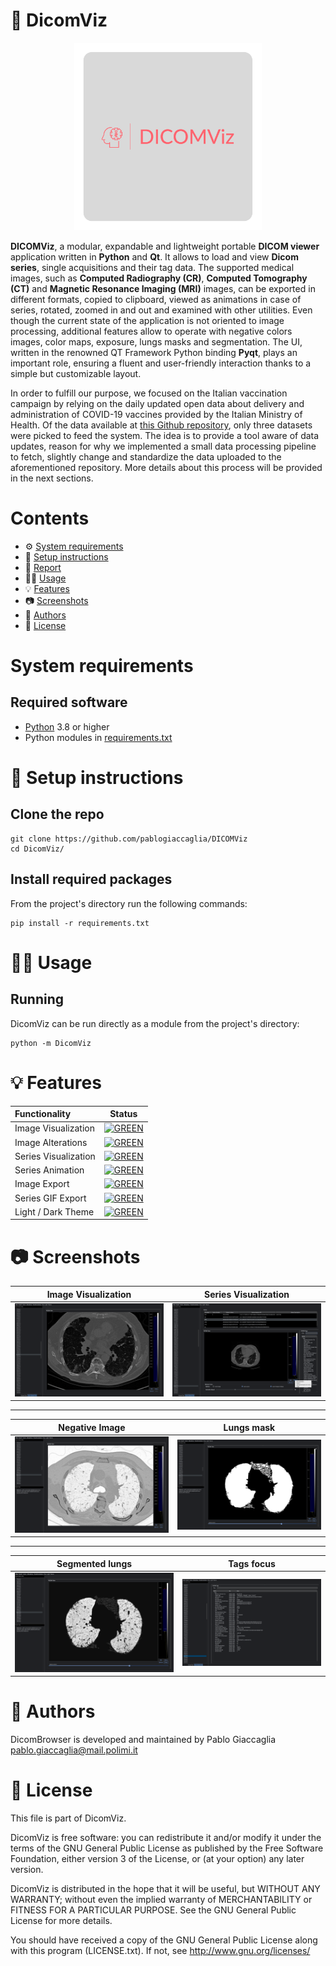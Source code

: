 # 🏥 DicomViz
<p align="center">
  <img width="300" height="300" src="DicomViz/dicomviz-logo.png">
</p>

**DICOMViz**, a modular, expandable and lightweight portable **DICOM viewer** application written in **Python** and **Qt**. 
It allows to load and view **Dicom series**, single acquisitions and their tag data. 
The supported medical images, such as **Computed Radiography (CR)**, 
**Computed Tomography (CT)** and **Magnetic Resonance Imaging (MRI)** images, 
can be exported in different formats, copied to clipboard, viewed as animations in case of series, rotated, 
zoomed in and out and examined with other utilities. 
Even though the current state of the application is not oriented to image processing, 
additional features allow to operate with negative colors images, color maps, exposure, lungs masks and segmentation. 
The UI, written in the renowned QT Framework Python binding **Pyqt**, plays an important role, 
ensuring a fluent and user-friendly interaction thanks to a simple but customizable layout.
<br>

In order to fulfill our purpose, we focused on the Italian vaccination campaign by relying on the daily updated open data about delivery and administration of COVID-19 vaccines provided by the Italian Ministry of Health. Of the data available at [this Github repository](https://github.com/italia/covid19-opendata-vaccini), only three datasets were picked to feed the system.
The idea is to provide a tool aware of data updates, reason for why we implemented a small data processing pipeline to fetch, slightly change and standardize the data uploaded to the aforementioned repository. More details about this process will be provided in the next sections.

# Contents

- ⚙  [System requirements️](#system-requirements)
- 🚀 [Setup instructions](#-setup-instructions)
- 📜 [Report](report/report.pdf)
- 👨‍💻 [Usage](#-usage)
- 💡 [Features](#-features)
- 📷 [Screenshots](#-screenshots)  
- 🤵 [Authors](#-authors)
- 📝 [License](#-license)

# System requirements


## Required software

- [Python](https://www.python.org/) 3.8 or higher
- Python modules in [requirements.txt](requirements.txt)

# 🚀 Setup instructions

## Clone the repo

    git clone https://github.com/pablogiaccaglia/DICOMViz
    cd DicomViz/

## Install required packages

From the project's directory run the following commands:

    pip install -r requirements.txt
    

# 👨‍💻 Usage


## Running

DicomViz can be run directly as a module from the project's directory:

    python -m DicomViz

# 💡 Features

| Functionality | Status |
|:-----------------------|:------------------------------------:|
| Image Visualization | [![GREEN](http://placehold.it/15/44bb44/44bb44)](https://github.com/pablogiaccaglia/DICOMViz/tree/master/DicomViz/GUI/graphics) |
| Image Alterations |[![GREEN](http://placehold.it/15/44bb44/44bb44)](https://github.com/Calonca/ing-sw-2021-laconca-lodari-giaccaglia/tree/master/src/main/java/it/polimi/ingsw/client/view/CLI) |
| Series Visualization | [![GREEN](http://placehold.it/15/44bb44/44bb44)](https://github.com/Calonca/ing-sw-2021-laconca-lodari-giaccaglia/tree/master/src/main/java/it/polimi/ingsw/server/model) |
| Series Animation |[![GREEN](http://placehold.it/15/44bb44/44bb44)](https://github.com/Calonca/ing-sw-2021-laconca-lodari-giaccaglia/tree/master/src/main/java/it/polimi/ingsw/server) |
| Image Export| [![GREEN](http://placehold.it/15/44bb44/44bb44)](https://github.com/Calonca/ing-sw-2021-laconca-lodari-giaccaglia/tree/master/src/main/java/it/polimi/ingsw/client/view/GUI) |
| Series GIF Export |[![GREEN](http://placehold.it/15/44bb44/44bb44)](https://github.com/Calonca/ing-sw-2021-laconca-lodari-giaccaglia/tree/master/src/main/java/it/polimi/ingsw/client/view/CLI) |
| Light / Dark Theme |[![GREEN](http://placehold.it/15/44bb44/44bb44)](https://github.com/Calonca/ing-sw-2021-laconca-lodari-giaccaglia/tree/master/src/main/java/it/polimi/ingsw/client/view/CLI) |


# 📷 Screenshots

Image Visualization        |  Series Visualization
:-------------------------:|:-------------------------:
![](report/latex/image%20focus.png)|  ![](report/latex/overall.png)

---

Negative Image             |  Lungs mask
:-------------------------:|:-------------------------:
![](report/latex/negative2.png)|  ![](report/latex/mask2.png)

---

Segmented lungs            |  Tags focus
:-------------------------:|:-------------------------:
![](report/latex/segmented.png)|  ![](report/latex/tags%20focus.png)


# 🤵 Authors

DicomBrowser is developed and maintained by Pablo Giaccaglia <pablo.giaccaglia@mail.polimi.it>

# 📝 License

This file is part of DicomViz.

DicomViz is free software: you can redistribute it and/or modify
it under the terms of the GNU General Public License as published by
the Free Software Foundation, either version 3 of the License, or
(at your option) any later version.

DicomViz is distributed in the hope that it will be useful,
but WITHOUT ANY WARRANTY; without even the implied warranty of
MERCHANTABILITY or FITNESS FOR A PARTICULAR PURPOSE.  See the
GNU General Public License for more details.

You should have received a copy of the GNU General Public License along
with this program (LICENSE.txt).  If not, see <http://www.gnu.org/licenses/>
